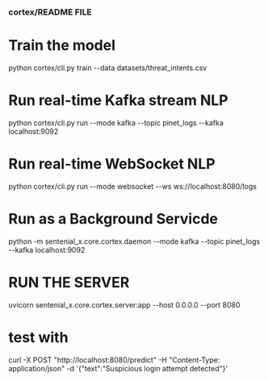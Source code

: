 ### cortex/README FILE

# Train the model
python cortex/cli.py train --data datasets/threat_intents.csv

# Run real-time Kafka stream NLP
python cortex/cli.py run --mode kafka --topic pinet_logs --kafka localhost:9092

# Run real-time WebSocket NLP
python cortex/cli.py run --mode websocket --ws ws://localhost:8080/logs

# Run as a Background Servicde #
python -m sentenial_x.core.cortex.daemon --mode kafka --topic pinet_logs --kafka localhost:9092

# RUN THE SERVER #
uvicorn sentenial_x.core.cortex.server:app --host 0.0.0.0 --port 8080
# test with
curl -X POST "http://localhost:8080/predict" -H "Content-Type: application/json" -d '{"text":"Suspicious login attempt detected"}'

